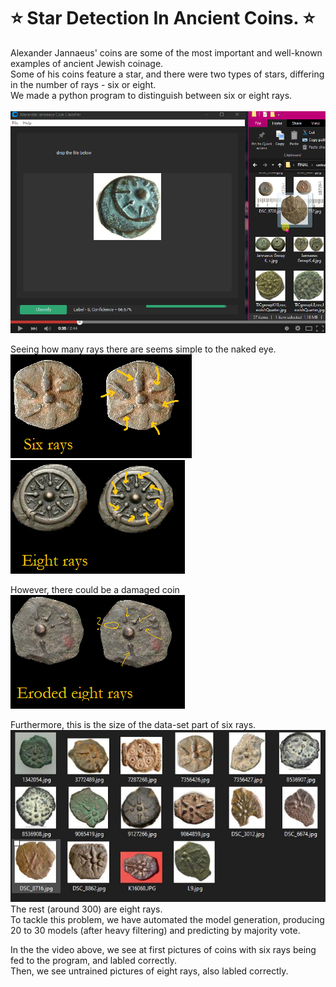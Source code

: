 # ⭐ Star Detection In Ancient Coins. ⭐
Alexander Jannaeus' coins are some of the most important and well-known examples of ancient Jewish coinage. <br>
Some of his coins feature a star, and there were two types of stars, differing in the number of rays - six or eight. <br>
We made a python program to distinguish between six or eight rays. <br> 
<br>
[![Vid](https://github.com/Tomi-1997/AJ_Star_Detection/blob/main/thumbnail.png)](https://www.youtube.com/watch?v=e3l-CK-rtFY "Demo") <br>

Seeing how many rays there are seems simple to the naked eye. <br>
![D](https://github.com/Tomi-1997/AJ_Star_Detection/blob/main/example_6.png) <br>
![D](https://github.com/Tomi-1997/AJ_Star_Detection/blob/main/example_8.png) <br>

However, there could be a damaged coin <br>
![D](https://github.com/Tomi-1997/AJ_Star_Detection/blob/main/example_8_eroded.png) <br>

Furthermore, this is the size of the data-set part of six rays. <br>
![D](https://github.com/Tomi-1997/AJ_Star_Detection/blob/main/low_data_size.JPG) <br>
The rest (around 300) are eight rays. <br>
To tackle this problem, we have automated the model generation, producing 20 to 30 models (after heavy filtering) and predicting by majority vote. <br>

In the the video above, we see at first pictures of coins with six rays being fed to the program, and labled correctly. <br>
Then, we see untrained pictures of eight rays, also labled correctly. <br>
